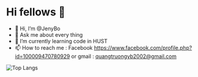 # Hi fellows 👋
- 👋 Hi, I’m @JenyBo
- 💬 Ask me about every thing
- 🌱 I’m currently learning code in HUST
- 📫 How to reach me : Facebook https://www.facebook.com/profile.php?id=100009470780929 or gmail : quangtruongyb2002@gmail.com

<!---
JenyBo/JenyBo is a ✨ special ✨ repository because its `README.md` (this file) appears on your GitHub profile.
You can click the Preview link to take a look at your changes.
--->
![Top Langs](https://github-readme-stats.vercel.app/api/top-langs/?username=JenyBo&layout=compact)
